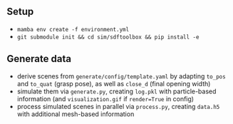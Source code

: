 ## Setup
- `mamba env create -f environment.yml`
- `git submodule init && cd sim/sdftoolbox && pip install -e`

## Generate data
- derive scenes from `generate/config/template.yaml` by adapting `to_pos` and `to_quat` (grasp pose), as well as `close_d` (final opening width)
- simulate them via `generate.py`, creating `log.pkl` with particle-based information (and `visualization.gif` if `render=True` in config)
- process simulated scenes in parallel via `process.py`, creating `data.h5` with additional mesh-based information
